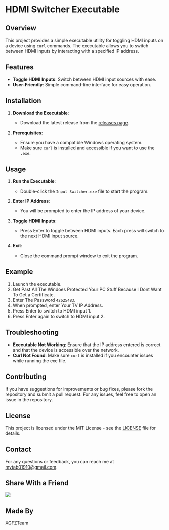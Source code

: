# HDMI Switcher Executable

## Overview

This project provides a simple executable utility for toggling HDMI inputs on a device using `curl` commands. The executable allows you to switch between HDMI inputs by interacting with a specified IP address.

## Features

- **Toggle HDMI Inputs**: Switch between HDMI input sources with ease.
- **User-Friendly**: Simple command-line interface for easy operation.

## Installation

1. **Download the Executable**: 
   - Download the latest release from the [releases page](https://github.com/XGFZOfficial/RIC/releases/).

2. **Prerequisites**:
   - Ensure you have a compatible Windows operating system.
   - Make sure `curl` is installed and accessible if you want to use the `.exe`.

## Usage

1. **Run the Executable**:
   - Double-click the `Input Switcher.exe` file to start the program.

2. **Enter IP Address**:
   - You will be prompted to enter the IP address of your device.

3. **Toggle HDMI Inputs**:
   - Press Enter to toggle between HDMI inputs. Each press will switch to the next HDMI input source.

4. **Exit**:
   - Close the command prompt window to exit the program.

## Example

1. Launch the executable.
2. Get Past All The Windoes Protected Your PC Stuff Because I Dont Want To Get a Certificate.
3. Enter The Password `42625483`.
4. When prompted, enter Your TV IP Address.
5. Press Enter to switch to HDMI input 1.
6. Press Enter again to switch to HDMI input 2.

## Troubleshooting

- **Executable Not Working**: Ensure that the IP address entered is correct and that the device is accessible over the network.
- **Curl Not Found**: Make sure `curl` is installed if you encounter issues while running the exe file.

## Contributing

If you have suggestions for improvements or bug fixes, please fork the repository and submit a pull request. For any issues, feel free to open an issue in the repository.

## License

This project is licensed under the MIT License - see the [LICENSE](LICENSE) file for details.

## Contact

For any questions or feedback, you can reach me at [mytab01910@gmail.com](mailto:mytab01910@gmail.com).

## Share With a Friend
![ ](https://api.qrserver.com/v1/create-qr-code/?data=https://github.com/XGFZOfficial/RIC&size=150x150) 

## Made By
XGFZTeam


